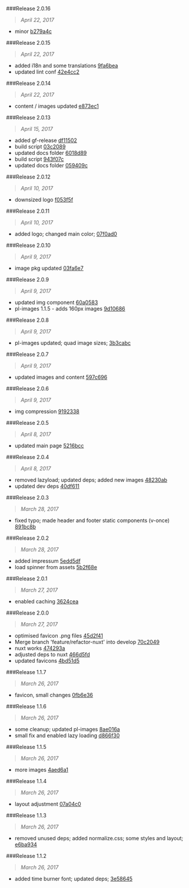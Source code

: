 

###Release 2.0.16
>*April 22, 2017*

 * minor [b279a4c](https://github.com/bear2s/photoleuchten/commits/b279a4c7882974da8cac3dc4ea6b498c4378c862)



###Release 2.0.15
>*April 22, 2017*

 * added i18n and some translations [9fa6bea](https://github.com/bear2s/photoleuchten/commits/9fa6bea8c50975507f46aaec1f8093425584393a)
 * updated lint conf [42e4cc2](https://github.com/bear2s/photoleuchten/commits/42e4cc2026b26712ef65b8b367ca9b199b8a6db9)



###Release 2.0.14
>*April 22, 2017*

 * content / images updated [e873ec1](https://github.com/bear2s/photoleuchten/commits/e873ec14ba6176a6fe73f45e8c1a1950f22cfb98)



###Release 2.0.13
>*April 15, 2017*

 * added gf-release [df11502](https://github.com/bear2s/photoleuchten/commits/df115029994cc8b781e76d151731479fecfafd6d)
 * build script [03c2089](https://github.com/bear2s/photoleuchten/commits/03c208986988b1de49ef86db412679eec8012c5f)
 * updated docs folder [6018d89](https://github.com/bear2s/photoleuchten/commits/6018d89bf831db64cfc1b5dc481d7f1a2fe0d675)
 * build script [943f07c](https://github.com/bear2s/photoleuchten/commits/943f07cefcc7f0099d473e8f9d3881100c9b45b4)
 * updated docs folder [059409c](https://github.com/bear2s/photoleuchten/commits/059409cc313caa1a999da375e73e1f1ee1590ee8)



###Release 2.0.12
>*April 10, 2017*

 * downsized logo [f053f5f](https://github.com/bear2s/photoleuchten/commits/f053f5f92f847c142149b754fe4e038a2a74df72)



###Release 2.0.11
>*April 10, 2017*

 * added logo; changed main color; [07f0ad0](https://github.com/bear2s/photoleuchten/commits/07f0ad023af2703c56dbdba099a11ec2cb64d9c6)



###Release 2.0.10
>*April 9, 2017*

 * image pkg updated [03fa6e7](https://github.com/bear2s/photoleuchten/commits/03fa6e79793aba4410c252702ba6216a49c983c7)



###Release 2.0.9
>*April 9, 2017*

 * updated img component [60a0583](https://github.com/bear2s/photoleuchten/commits/60a0583a0a79be02cb87d837bd00c8b89aa576c4)
 * pl-images 1.1.5 - adds 160px images [9d10686](https://github.com/bear2s/photoleuchten/commits/9d10686c4137f0bc64de4ed9d49eb8e4e88932f3)



###Release 2.0.8
>*April 9, 2017*

 * pl-images updated; quad image sizes; [3b3cabc](https://github.com/bear2s/photoleuchten/commits/3b3cabcc4b67641a9a7d87d0900f814f926091da)



###Release 2.0.7
>*April 9, 2017*

 * updated images and content [597c696](https://github.com/bear2s/photoleuchten/commits/597c69667ebeb7dacbd334110f2167d03a7cb2b2)



###Release 2.0.6
>*April 9, 2017*

 * img compression [9192338](https://github.com/bear2s/photoleuchten/commits/9192338df49f754e002dd6fb4308a77bbdc4cc6d)



###Release 2.0.5
>*April 8, 2017*

 * updated main page [5216bcc](https://github.com/bear2s/photoleuchten/commits/5216bcc88e0955cf34be839136839a6b6212496f)



###Release 2.0.4
>*April 8, 2017*

 * removed lazyload; updated deps; added new images [48230ab](https://github.com/bear2s/photoleuchten/commits/48230ab46a32a279e91399a22092d1225ca8213c)
 * updated dev deps [40df611](https://github.com/bear2s/photoleuchten/commits/40df611941b7e0e448bb9904f7fa266f62e89d28)



###Release 2.0.3
>*March 28, 2017*

 * fixed typo; made header and footer static components (v-once) [891bc8b](https://github.com/bear2s/photoleuchten/commits/891bc8b278d03395660bfca9807332ebe38036f7)



###Release 2.0.2
>*March 28, 2017*

 * added impressum [5edd5df](https://github.com/bear2s/photoleuchten/commits/5edd5df158bbaeaf6a38e3e1486004ea3b9d8b43)
 * load spinner from assets [5b2f68e](https://github.com/bear2s/photoleuchten/commits/5b2f68e9c1ad5d4f9d2aeb052ed2e537d81d513a)



###Release 2.0.1
>*March 27, 2017*

 * enabled caching [3624cea](https://github.com/bear2s/photoleuchten/commits/3624cea9751eef27d38c9d3cc0c6ba08c35434e8)



###Release 2.0.0
>*March 27, 2017*

 * optimised favicon .png files [45d2f41](https://github.com/bear2s/photoleuchten/commits/45d2f4141602cc3e250b1cba5f71e6da720f2466)
 * Merge branch 'feature/refactor-nuxt' into develop [70c2049](https://github.com/bear2s/photoleuchten/commits/70c2049b1f860ee591398de3f59ccb9031c6e1e3)
 * nuxt works [474293a](https://github.com/bear2s/photoleuchten/commits/474293a0ba25fda75c112702a3e395b9305e0637)
 * adjusted deps to nuxt [466d5fd](https://github.com/bear2s/photoleuchten/commits/466d5fdedc98e3d62897668574a5407587fbad15)
 * updated favicons [4bd51d5](https://github.com/bear2s/photoleuchten/commits/4bd51d58e31db0e97e207129d651912b5f95155c)



###Release 1.1.7
>*March 26, 2017*

 * favicon, small changes [0fb6e36](https://github.com/bear2s/photoleuchten/commits/0fb6e369bd16cc3d0e9747da78b2718b56ed67e3)



###Release 1.1.6
>*March 26, 2017*

 * some cleanup; updated pl-images [8ae016a](https://github.com/bear2s/photoleuchten/commits/8ae016a5c35a9036e194b78ade81cce7c854c987)
 * small fix and enabled lazy loading [d866f30](https://github.com/bear2s/photoleuchten/commits/d866f30ba277c0e186d5ec45333740cf6c07c726)



###Release 1.1.5
>*March 26, 2017*

 * more images [4aed6a1](https://github.com/bear2s/photoleuchten/commits/4aed6a1fc8e038d373ae60c8bfd0d5d2cae004da)



###Release 1.1.4
>*March 26, 2017*

 * layout adjustment [07a04c0](https://github.com/bear2s/photoleuchten/commits/07a04c0e4046dce919600ef8410928e4a90476e4)



###Release 1.1.3
>*March 26, 2017*

 * removed unused deps; added normalize.css; some styles and layout; [e6ba934](https://github.com/bear2s/photoleuchten/commits/e6ba9341569b0d0c629b8b7fe69c4d2657d46cad)



###Release 1.1.2
>*March 26, 2017*

 * added time burner font; updated deps; [3e58645](https://github.com/bear2s/photoleuchten/commits/3e58645a10610119bdec3983516c097d506e29ce)

